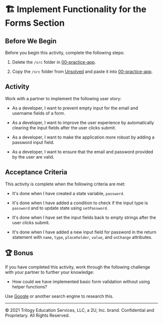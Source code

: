 # 🏗️ Implement Functionality for the Forms Section

## Before We Begin

Before you begin this activity, complete the following steps:

1. Delete the `/src` folder in [00-practice-app](../00-practice-app/).

2. Copy the `/src` folder from [Unsolved](./Unsolved/) and paste it into [00-practice-app](../00-practice-app/).

## Activity

Work with a partner to implement the following user story:

- As a developer, I want to prevent empty input for the email and username fields of a form.
- As a developer, I want to improve the user experience by automatically clearing the input fields after the user clicks submit.

- As a developer, I want to make the application more robust by adding a password input field.

- As a developer, I want to ensure that the email and password provided by the user are valid.

## Acceptance Criteria

This activity is complete when the following criteria are met:

- It's done when I have created a state variable, `password`.

- It's done when I have added a condition to check if the input type is `password` and to update state using `setPassword`.

- It's done when I have set the input fields back to empty strings after the user clicks submit.

- It's done when I have added a new input field for password in the return statement with `name`, `type`, `placeholder`, `value`, and `onChange` attributes.

## 🏆 Bonus

If you have completed this activity, work through the following challenge with your partner to further your knowledge:

- How could we have implemented basic form validation without using helper functions?

Use [Google](https://www.google.com) or another search engine to research this.

---

© 2021 Trilogy Education Services, LLC, a 2U, Inc. brand. Confidential and Proprietary. All Rights Reserved.
